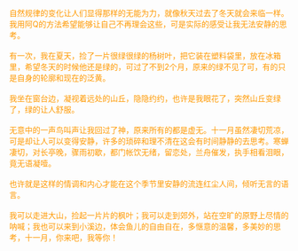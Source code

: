 <span style="font-size:14px;color:#FF9900;">自然规律的变化让人们显得那样的无能为力，就像秋天过去了冬天就会来临一样。我用阿Q的方法希望能够让自己不再理会这些，可是实际的感受让我无法安静的思考。</span><br />
<br />
<span style="font-size:14px;color:#FF9900;">有一次，我在夏天，捡了一片很绿很绿的杨树叶，把它装在塑料袋里，放在冰箱里，希望冬天的时候他还是绿的，可过了不到2个月，原来的绿不见了可，有的只是自身的轮廓和现在的泛黄。</span><br />
<br />
<span style="font-size:14px;color:#FF9900;">我坐在窗台边，凝视着远处的山丘，隐隐约约，也许是我眼花了，突然山丘变绿了，绿的让人舒服。</span><br />
<br />
<span style="font-size:14px;color:#FF9900;">无意中的一声鸟叫声让我回过了神，原来所有的都是虚无。十一月虽然凄切荒凉，可是却让人可以变得安静，许多的琐碎和理不清在这会有时间静静的去思考。寒蝉凄切，对长亭晚，骤雨初歇，都门帐饮无绪，留恋处，兰舟催发，执手相看泪眼，竟无语凝噎。</span><br />
<br />
<span style="font-size:14px;color:#FF9900;">也许就是这样的情调和内心才能在这个季节里安静的流连红尘人间，倾听无言的语言。</span><br />
<br />
<span style="font-size:14px;color:#FF9900;">我可以走进大山，捡起一片片的枫叶；我可以走到郊外，站在空旷的原野上尽情的呐喊；我也可以来到小溪边，体会鱼儿的自由自在，多惬意的温馨，多美妙的思考，十一月，你来吧，我等你！</span><br />